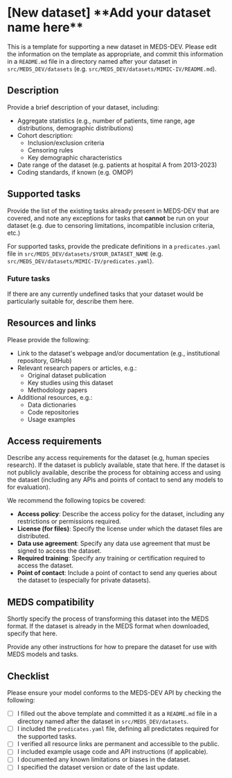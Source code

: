 # \[New dataset\] \*\*Add your dataset name here\*\*

This is a template for supporting a new dataset in MEDS-DEV. Please edit the information on the template as appropriate, and commit this information in a `README.md` file in a directory named after your dataset in `src/MEDS_DEV/datasets` (e.g. `src/MEDS_DEV/datasets/MIMIC-IV/README.md`).

## Description

Provide a brief description of your dataset, including:

- Aggregate statistics (e.g., number of patients, time range, age distributions, demographic distributions)
- Cohort description:
    - Inclusion/exclusion criteria
    - Censoring rules
    - Key demographic characteristics
- Date range of the dataset (e.g. patients at hospital A from 2013-2023)
- Coding standards, if known (e.g. OMOP)

## Supported tasks

Provide the list of the existing tasks already present in MEDS-DEV that are covered, and note any exceptions for tasks that **cannot** be run on your dataset (e.g. due to censoring limitations, incompatible inclusion criteria, etc.)

For supported tasks, provide the predicate definitions in a `predicates.yaml` file in `src/MEDS_DEV/datasets/$YOUR_DATASET_NAME` (e.g. `src/MEDS_DEV/datasets/MIMIC-IV/predicates.yaml`).

### Future tasks

If there are any currently undefined tasks that your dataset would be particularly suitable for, describe them here.

## Resources and links

Please provide the following:

- Link to the dataset's webpage and/or documentation (e.g., institutional repository, GitHub)
- Relevant research papers or articles, e.g.:
    - Original dataset publication
    - Key studies using this dataset
    - Methodology papers
- Additional resources, e.g.:
    - Data dictionaries
    - Code repositories
    - Usage examples

## Access requirements

Describe any access requirements for the dataset (e.g, human species research). If the dataset is publicly available, state that here. If the dataset is not publicly available, describe the process for obtaining access and using the dataset (including any APIs and points of contact to send any models to for evaluation).

We recommend the following topics be covered:

- **Access policy**: Describe the access policy for the dataset, including any restrictions or permissions required.
- **License (for files)**: Specify the license under which the dataset files are distributed.
- **Data use agreement**: Specify any data use agreement that must be signed to access the dataset.
- **Required training**: Specify any training or certification required to access the dataset.
- **Point of contact**: Include a point of contact to send any queries about the dataset to (especially for private datasets).

## MEDS compatibility

Shortly specify the process of transforming this dataset into the MEDS format. If the dataset is already in the MEDS format when downloaded, specify that here.

Provide any other instructions for how to prepare the dataset for use with MEDS models and tasks.

## Checklist

Please ensure your model conforms to the MEDS-DEV API by checking the following:

- [ ] I filled out the above template and committed it as a `README.md` file in a directory named after the dataset in `src/MEDS_DEV/datasets`.
- [ ] I included the `predicates.yaml` file, defining all predictates required for the supported tasks.
- [ ] I verified all resource links are permanent and accessible to the public.
- [ ] I included example usage code and API instructions (if applicable).
- [ ] I documented any known limitations or biases in the dataset.
- [ ] I specified the dataset version or date of the last update.
